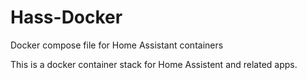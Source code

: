 # Hass-Docker

Docker compose file for Home Assistant containers

This is a docker container stack for Home Assistent and related apps.
